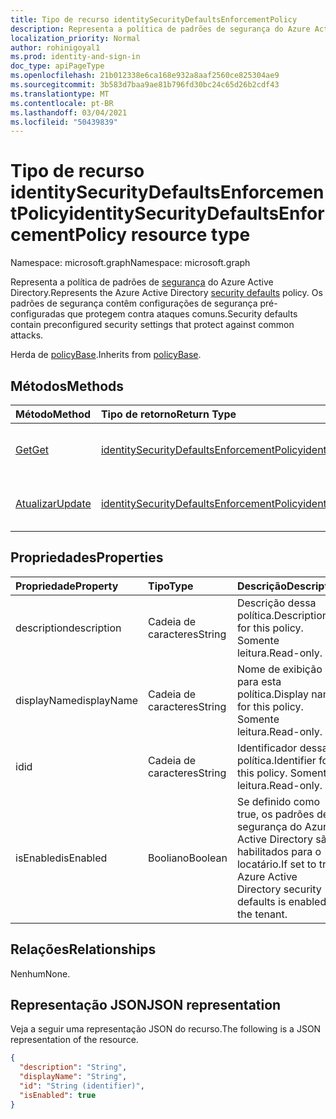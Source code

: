 ```yaml
---
title: Tipo de recurso identitySecurityDefaultsEnforcementPolicy
description: Representa a política de padrões de segurança do Azure Active Directory. Os padrões de segurança contêm configurações de segurança pré-configuradas que protegem contra ataques comuns.
localization_priority: Normal
author: rohinigoyal1
ms.prod: identity-and-sign-in
doc_type: apiPageType
ms.openlocfilehash: 21b012338e6ca168e932a8aaf2560ce825304ae9
ms.sourcegitcommit: 3b583d7baa9ae81b796fd30bc24c65d26b2cdf43
ms.translationtype: MT
ms.contentlocale: pt-BR
ms.lasthandoff: 03/04/2021
ms.locfileid: "50439839"
---
```

# <a name="identitysecuritydefaultsenforcementpolicy-resource-type"></a><span data-ttu-id="d6678-104">Tipo de recurso identitySecurityDefaultsEnforcementPolicy</span><span class="sxs-lookup"><span data-stu-id="d6678-104">identitySecurityDefaultsEnforcementPolicy resource type</span></span>

<span data-ttu-id="d6678-105">Namespace: microsoft.graph</span><span class="sxs-lookup"><span data-stu-id="d6678-105">Namespace: microsoft.graph</span></span>

<span data-ttu-id="d6678-106">Representa a política de padrões de [segurança](/azure/active-directory/fundamentals/concept-fundamentals-security-defaults) do Azure Active Directory.</span><span class="sxs-lookup"><span data-stu-id="d6678-106">Represents the Azure Active Directory [security defaults](/azure/active-directory/fundamentals/concept-fundamentals-security-defaults) policy.</span></span> <span data-ttu-id="d6678-107">Os padrões de segurança contêm configurações de segurança pré-configuradas que protegem contra ataques comuns.</span><span class="sxs-lookup"><span data-stu-id="d6678-107">Security defaults contain preconfigured security settings that protect against common attacks.</span></span>

<span data-ttu-id="d6678-108">Herda de [policyBase](../resources/policybase.md).</span><span class="sxs-lookup"><span data-stu-id="d6678-108">Inherits from [policyBase](../resources/policybase.md).</span></span>

## <a name="methods"></a><span data-ttu-id="d6678-109">Métodos</span><span class="sxs-lookup"><span data-stu-id="d6678-109">Methods</span></span>

| <span data-ttu-id="d6678-110">Método</span><span class="sxs-lookup"><span data-stu-id="d6678-110">Method</span></span>       | <span data-ttu-id="d6678-111">Tipo de retorno</span><span class="sxs-lookup"><span data-stu-id="d6678-111">Return Type</span></span> | <span data-ttu-id="d6678-112">Descrição</span><span class="sxs-lookup"><span data-stu-id="d6678-112">Description</span></span> |
|:-------------|:------------|:------------|
| [<span data-ttu-id="d6678-113">Get</span><span class="sxs-lookup"><span data-stu-id="d6678-113">Get</span></span>](../api/identitysecuritydefaultsenforcementpolicy-get.md) | [<span data-ttu-id="d6678-114">identitySecurityDefaultsEnforcementPolicy</span><span class="sxs-lookup"><span data-stu-id="d6678-114">identitySecurityDefaultsEnforcementPolicy</span></span>](identitysecuritydefaultsenforcementpolicy.md) | <span data-ttu-id="d6678-115">Leia as propriedades de **um objeto identitySecurityDefaultsEnforcementPolicy.**</span><span class="sxs-lookup"><span data-stu-id="d6678-115">Read the properties of an **identitySecurityDefaultsEnforcementPolicy** object.</span></span> |
| [<span data-ttu-id="d6678-116">Atualizar</span><span class="sxs-lookup"><span data-stu-id="d6678-116">Update</span></span>](../api/identitysecuritydefaultsenforcementpolicy-update.md) | [<span data-ttu-id="d6678-117">identitySecurityDefaultsEnforcementPolicy</span><span class="sxs-lookup"><span data-stu-id="d6678-117">identitySecurityDefaultsEnforcementPolicy</span></span>](identitysecuritydefaultsenforcementpolicy.md) | <span data-ttu-id="d6678-118">Atualize **um objeto identitySecurityDefaultsEnforcementPolicy.**</span><span class="sxs-lookup"><span data-stu-id="d6678-118">Update an **identitySecurityDefaultsEnforcementPolicy** object.</span></span> |

## <a name="properties"></a><span data-ttu-id="d6678-119">Propriedades</span><span class="sxs-lookup"><span data-stu-id="d6678-119">Properties</span></span>

| <span data-ttu-id="d6678-120">Propriedade</span><span class="sxs-lookup"><span data-stu-id="d6678-120">Property</span></span>     | <span data-ttu-id="d6678-121">Tipo</span><span class="sxs-lookup"><span data-stu-id="d6678-121">Type</span></span>        | <span data-ttu-id="d6678-122">Descrição</span><span class="sxs-lookup"><span data-stu-id="d6678-122">Description</span></span> |
|:-------------|:------------|:------------|
|<span data-ttu-id="d6678-123">description</span><span class="sxs-lookup"><span data-stu-id="d6678-123">description</span></span>|<span data-ttu-id="d6678-124">Cadeia de caracteres</span><span class="sxs-lookup"><span data-stu-id="d6678-124">String</span></span>|<span data-ttu-id="d6678-125">Descrição dessa política.</span><span class="sxs-lookup"><span data-stu-id="d6678-125">Description for this policy.</span></span> <span data-ttu-id="d6678-126">Somente leitura.</span><span class="sxs-lookup"><span data-stu-id="d6678-126">Read-only.</span></span>|
|<span data-ttu-id="d6678-127">displayName</span><span class="sxs-lookup"><span data-stu-id="d6678-127">displayName</span></span>|<span data-ttu-id="d6678-128">Cadeia de caracteres</span><span class="sxs-lookup"><span data-stu-id="d6678-128">String</span></span>|<span data-ttu-id="d6678-129">Nome de exibição para esta política.</span><span class="sxs-lookup"><span data-stu-id="d6678-129">Display name for this policy.</span></span> <span data-ttu-id="d6678-130">Somente leitura.</span><span class="sxs-lookup"><span data-stu-id="d6678-130">Read-only.</span></span>|
|<span data-ttu-id="d6678-131">id</span><span class="sxs-lookup"><span data-stu-id="d6678-131">id</span></span>|<span data-ttu-id="d6678-132">Cadeia de caracteres</span><span class="sxs-lookup"><span data-stu-id="d6678-132">String</span></span>|<span data-ttu-id="d6678-133">Identificador dessa política.</span><span class="sxs-lookup"><span data-stu-id="d6678-133">Identifier for this policy.</span></span> <span data-ttu-id="d6678-134">Somente leitura.</span><span class="sxs-lookup"><span data-stu-id="d6678-134">Read-only.</span></span>|
|<span data-ttu-id="d6678-135">isEnabled</span><span class="sxs-lookup"><span data-stu-id="d6678-135">isEnabled</span></span>|<span data-ttu-id="d6678-136">Booliano</span><span class="sxs-lookup"><span data-stu-id="d6678-136">Boolean</span></span>|<span data-ttu-id="d6678-137">Se definido como true, os padrões de segurança do Azure Active Directory são habilitados para o locatário.</span><span class="sxs-lookup"><span data-stu-id="d6678-137">If set to true, Azure Active Directory security defaults is enabled for the tenant.</span></span>|

## <a name="relationships"></a><span data-ttu-id="d6678-138">Relações</span><span class="sxs-lookup"><span data-stu-id="d6678-138">Relationships</span></span>

<span data-ttu-id="d6678-139">Nenhum</span><span class="sxs-lookup"><span data-stu-id="d6678-139">None.</span></span>

## <a name="json-representation"></a><span data-ttu-id="d6678-140">Representação JSON</span><span class="sxs-lookup"><span data-stu-id="d6678-140">JSON representation</span></span>

<span data-ttu-id="d6678-141">Veja a seguir uma representação JSON do recurso.</span><span class="sxs-lookup"><span data-stu-id="d6678-141">The following is a JSON representation of the resource.</span></span>

<!-- {
  "blockType": "resource",
  "optionalProperties": [

  ],
  "@odata.type": "microsoft.graph.identitySecurityDefaultsEnforcementPolicy",
  "keyProperty": "id"
}-->

```json
{
  "description": "String",
  "displayName": "String",
  "id": "String (identifier)",
  "isEnabled": true
}
```

<!-- uuid: 16cd6b66-4b1a-43a1-adaf-3a886856ed98
2019-02-04 14:57:30 UTC -->
<!-- {
  "type": "#page.annotation",
  "description": "identitySecurityDefaultsEnforcementPolicy resource",
  "keywords": "",
  "section": "documentation",
  "tocPath": ""
}-->
